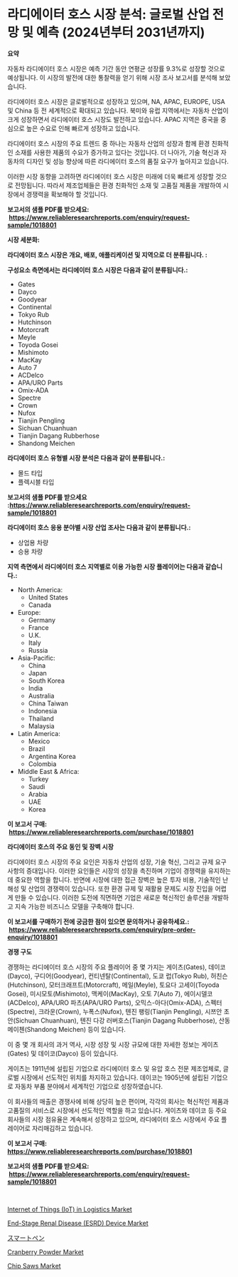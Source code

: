 <p><h1>라디에이터 호스 시장 분석: 글로벌 산업 전망 및 예측 (2024년부터 2031년까지)</h1></p><p><strong>요약</strong></p>
<p><p>자동차 라디에이터 호스 시장은 예측 기간 동안 연평균 성장률 9.3%로 성장할 것으로 예상됩니다. 이 시장의 발전에 대한 통찰력을 얻기 위해 시장 조사 보고서를 분석해 보았습니다.</p><p>라디에이터 호스 시장은 글로벌적으로 성장하고 있으며, NA, APAC, EUROPE, USA 및 China 등 전 세계적으로 확대되고 있습니다. 북미와 유럽 지역에서는 자동차 산업이 크게 성장하면서 라디에이터 호스 시장도 발전하고 있습니다. APAC 지역은 중국을 중심으로 높은 수요로 인해 빠르게 성장하고 있습니다.</p><p>라디에이터 호스 시장의 주요 트렌드 중 하나는 자동차 산업의 성장과 함께 환경 친화적인 소재를 사용한 제품의 수요가 증가하고 있다는 것입니다. 더 나아가, 기술 혁신과 자동차의 디자인 및 성능 향상에 따른 라디에이터 호스의 품질 요구가 높아지고 있습니다.</p><p>이러한 시장 동향을 고려하면 라디에이터 호스 시장은 미래에 더욱 빠르게 성장할 것으로 전망됩니다. 따라서 제조업체들은 환경 친화적인 소재 및 고품질 제품을 개발하여 시장에서 경쟁력을 확보해야 할 것입니다.</p></p>
<p><strong>보고서의 샘플 PDF를 받으세요: &nbsp;<a href="https://www.reliableresearchreports.com/enquiry/request-sample/1018801">https://www.reliableresearchreports.com/enquiry/request-sample/1018801</a></strong></p>
<p><strong>시장 세분화:</strong></p>
<p><strong> 라디에이터 호스 시장은 개요, 배포, 애플리케이션 및 지역으로 더 분류됩니다. :</strong></p>
<p><strong>구성요소 측면에서는 라디에이터 호스 시장은 다음과 같이 분류됩니다.:</strong></p>
<p><ul><li>Gates</li><li>Dayco</li><li>Goodyear</li><li>Continental</li><li>Tokyo Rub</li><li>Hutchinson</li><li>Motorcraft</li><li>Meyle</li><li>Toyoda Gosei</li><li>Mishimoto</li><li>MacKay</li><li>Auto 7</li><li>ACDelco</li><li>APA/URO Parts</li><li>Omix-ADA</li><li>Spectre</li><li>Crown</li><li>Nufox</li><li>Tianjin Pengling</li><li>Sichuan Chuanhuan</li><li>Tianjin Dagang Rubberhose</li><li>Shandong Meichen</li></ul></p>
<p><strong> 라디에이터 호스 유형별 시장 분석은 다음과 같이 분류됩니다.:</strong></p>
<p><ul><li>몰드 타입</li><li>플렉시블 타입</li></ul></p>
<p><strong>보고서의 샘플 PDF를 받으세요 :<a href="https://www.reliableresearchreports.com/enquiry/request-sample/1018801">https://www.reliableresearchreports.com/enquiry/request-sample/1018801</a></strong></p>
<p><strong> 라디에이터 호스 응용 분야별 시장 산업 조사는 다음과 같이 분류됩니다.:</strong></p>
<p><ul><li>상업용 차량</li><li>승용 차량</li></ul></p>
<p><strong>지역 측면에서 라디에이터 호스 지역별로 이용 가능한 시장 플레이어는 다음과 같습니다.:</strong></p>
<p><ul>
    <li>
        North America:
        <ul>
            <li>United States</li>
            <li>Canada</li>
        </ul>
    </li>
    <li>
        Europe:
        <ul>
            <li>Germany</li>
            <li>France</li>
            <li>U.K.</li>
            <li>Italy</li>
            <li>Russia</li>
        </ul>
    </li>
    <li>
        Asia-Pacific:
        <ul>
            <li>China</li>
            <li>Japan</li>
            <li>South Korea</li>
            <li>India</li>
            <li>Australia</li>
            <li>China Taiwan</li>
            <li>Indonesia</li>
            <li>Thailand</li>
            <li>Malaysia</li>
        </ul>
    </li>
    <li>
        Latin America:
        <ul>
            <li>Mexico</li>
            <li>Brazil</li>
            <li>Argentina Korea</li>
            <li>Colombia</li>
        </ul>
    </li>
    <li>
        Middle East & Africa:
        <ul>
            <li>Turkey</li>
            <li>Saudi</li>
            <li>Arabia</li>
            <li>UAE</li>
            <li>Korea</li>
        </ul>
    </li>
    </ul></p>
<p><strong>이 보고서 구매: &nbsp;<a href="https://www.reliableresearchreports.com/purchase/1018801">https://www.reliableresearchreports.com/purchase/1018801</a></strong></p>
<p><strong>라디에이터 호스의 주요 동인 및 장벽 시장</strong></p>
<p><p>라디에이터 호스 시장의 주요 요인은 자동차 산업의 성장, 기술 혁신, 그리고 규제 요구 사항의 증대입니다. 이러한 요인들은 시장의 성장을 촉진하며 기업이 경쟁력을 유지하는 데 중요한 역할을 합니다. 반면에 시장에 대한 접근 장벽은 높은 투자 비용, 기술적인 난해성 및 산업의 경쟁력이 있습니다. 또한 환경 규제 및 재활용 문제도 시장 진입을 어렵게 만들 수 있습니다. 이러한 도전에 직면하면 기업은 새로운 혁신적인 솔루션을 개발하고 지속 가능한 비즈니스 모델을 구축해야 합니다.</p></p>
<p><strong>이 보고서를 구매하기 전에 궁금한 점이 있으면 문의하거나 공유하세요.: &nbsp;<a href="https://www.reliableresearchreports.com/enquiry/pre-order-enquiry/1018801">https://www.reliableresearchreports.com/enquiry/pre-order-enquiry/1018801</a></strong></p>
<p><strong>경쟁 구도</strong></p>
<p><p>경쟁하는 라디에이터 호스 시장의 주요 플레이어 중 몇 가지는 게이츠(Gates), 데이코(Dayco), 구디어(Goodyear), 컨티넨탈(Continental), 도쿄 럽(Tokyo Rub), 허친슨(Hutchinson), 모터크래프트(Motorcraft), 메일(Meyle), 토요다 고세이(Toyoda Gosei), 미시모토(Mishimoto), 맥케이(MacKay), 오토 7(Auto 7), 에이시델코(ACDelco), APA/URO 파츠(APA/URO Parts), 오믹스-아다(Omix-ADA), 스펙터(Spectre), 크라운(Crown), 누폭스(Nufox), 톈진 팽링(Tianjin Pengling), 시쯔안 초안(Sichuan Chuanhuan), 톈진 다강 러버호스(Tianjin Dagang Rubberhose), 산동 메이첸(Shandong Meichen) 등이 있습니다.</p><p>이 중 몇 개 회사의 과거 역사, 시장 성장 및 시장 규모에 대한 자세한 정보는 게이츠(Gates) 및 데이코(Dayco) 등이 있습니다.</p><p>게이츠는 1911년에 설립된 기업으로 라디에이터 호스 및 유압 호스 전문 제조업체로, 글로벌 시장에서 선도적인 위치를 차지하고 있습니다. 데이코는 1905년에 설립된 기업으로 자동차 부품 분야에서 세계적인 기업으로 성장하였습니다.</p><p>이 회사들의 매출은 경쟁사에 비해 상당히 높은 편이며, 각각의 회사는 혁신적인 제품과 고품질의 서비스로 시장에서 선도적인 역할을 하고 있습니다. 게이츠와 데이코 등 주요 회사들의 시장 점유율은 계속해서 성장하고 있으며, 라디에이터 호스 시장에서 주요 플레이어로 자리매김하고 있습니다.</p></p>
<p><strong>이 보고서 구매: &nbsp; <a href="https://www.reliableresearchreports.com/purchase/1018801">https://www.reliableresearchreports.com/purchase/1018801</a></strong></p>
<p><strong>보고서의 샘플 PDF를 받으세요: &nbsp;<a href="https://www.reliableresearchreports.com/enquiry/request-sample/1018801">https://www.reliableresearchreports.com/enquiry/request-sample/1018801</a></strong><strong></strong></p>
<p>&nbsp;</p>
<p><p><a href="https://issuu.com/reportprime-2/docs/internet-of-things-iot-in-logistics-market-size-20">Internet of Things (IoT) in Logistics Market</a></p><p><a href="https://view.publitas.com/reportprime-1/end-stage-renal-disease-esrd-device-market-with-the-goal-of-estimating-the-market-size-and-future-growth-potential-of-various-market-segments-based-on-component-applications-end-user-and-region/">End-Stage Renal Disease (ESRD) Device Market</a></p><p><a href="https://github.com/ihabdkwlxs948/Market-Research-Report-List-1/blob/main/8607476190647.md">スマートペン</a></p><p><a href="https://github.com/Paul14Anderson63/Market-Research-Report-List-3/blob/main/cranberry-powder-market.md">Cranberry Powder Market</a></p><p><a href="https://rainy-horn-d69.notion.site/Global-Chip-Saws-Market-by-Types-Applications-and-Major-Players-with-Regional-Growth-Rate-Analysi-29b241a27aa24fcab857f855e4d4697f">Chip Saws Market</a></p></p>